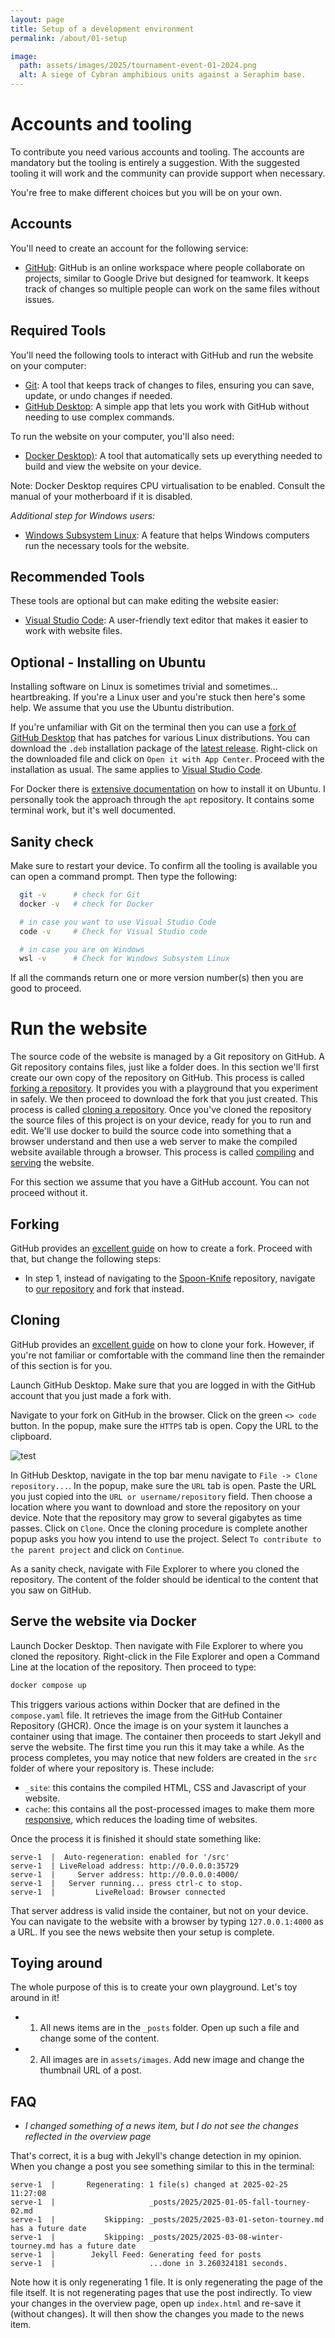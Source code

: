 ```yaml
---
layout: page
title: Setup of a development environment
permalink: /about/01-setup

image:
  path: assets/images/2025/tournament-event-01-2024.png
  alt: A siege of Cybran amphibious units against a Seraphim base.
---
```


# Accounts and tooling

To contribute you need various accounts and tooling. The accounts are mandatory but the tooling is entirely a suggestion. With the suggested tooling it will work and the community can provide support when necessary.

You're free to make different choices but you will be on your own.

## Accounts

You'll need to create an account for the following service:

- [GitHub](https://github.com/): GitHub is an online workspace where people collaborate on projects, similar to Google Drive but designed for teamwork. It keeps track of changes so multiple people can work on the same files without issues.

## Required Tools

You'll need the following tools to interact with GitHub and run the website on your computer:

- [Git](https://git-scm.com/): A tool that keeps track of changes to files, ensuring you can save, update, or undo changes if needed.
- [GitHub Desktop](https://desktop.github.com/download/): A simple app that lets you work with GitHub without needing to use complex commands.

To run the website on your computer, you'll also need:

- [Docker Desktop)](https://www.docker.com/products/docker-desktop/): A tool that automatically sets up everything needed to build and view the website on your device.

Note: Docker Desktop requires CPU virtualisation to be enabled. Consult the manual of your motherboard if it is disabled.

_Additional step for Windows users:_

- [Windows Subsystem Linux](https://learn.microsoft.com/en-us/windows/wsl/install): A feature that helps Windows computers run the necessary tools for the website.

## Recommended Tools

These tools are optional but can make editing the website easier:

- [Visual Studio Code](https://code.visualstudio.com/): A user-friendly text editor that makes it easier to work with website files.

## Optional - Installing on Ubuntu

Installing software on Linux is sometimes trivial and sometimes... heartbreaking. If you're a Linux user and you're stuck then here's some help. We assume that you use the Ubuntu distribution.

If you're unfamiliar with Git on the terminal then you can use a [fork of GitHub Desktop](https://github.com/shiftkey/desktop) that has patches for various Linux distributions. You can download the `.deb` installation package of the [latest release](https://github.com/shiftkey/desktop/release/latest). Right-click on the downloaded file and click on `Open it with App Center`. Proceed with the installation as usual. The same applies to [Visual Studio Code](https://code.visualstudio.com/download).

For Docker there is [extensive documentation](https://docs.docker.com/desktop/setup/install/linux/) on how to install it on Ubuntu. I personally took the approach through the `apt` repository. It contains some terminal work, but it's well documented.

## Sanity check

Make sure to restart your device. To confirm all the tooling is available you can open a command prompt. Then type the following:

```bash
  git -v      # check for Git
  docker -v   # check for Docker

  # in case you want to use Visual Studio Code
  code -v     # Check for Visual Studio code

  # in case you are on Windows
  wsl -v      # Check for Windows Subsystem Linux
```

If all the commands return one or more version number(s) then you are good to proceed.

# Run the website

The source code of the website is managed by a Git repository on GitHub. A Git repository contains files, just like a folder does. In this section we'll first create our own copy of the repository on GitHub. This process is called [forking a repository](https://docs.github.com/en/pull-requests/collaborating-with-pull-requests/working-with-forks/about-forks). It provides you with a playground that you experiment in safely. We then proceed to download the fork that you just created. This process is called [cloning a repository](). Once you've cloned the repository the source files of this project is on your device, ready for you to run and edit. We'll use docker to build the source code into something that a browser understand and then use a web server to make the compiled website available through a browser. This process is called [compiling]() and [serving]() the website.

For this section we assume that you have a GitHub account. You can not proceed without it.

## Forking

GitHub provides an [excellent guide](https://docs.github.com/en/pull-requests/collaborating-with-pull-requests/working-with-forks/fork-a-repo#forking-a-repository) on how to create a fork. Proceed with that, but change the following steps:

- In step 1, instead of navigating to the [Spoon-Knife](https://github.com/octocat/Spoon-Knife) repository, navigate to [our repository](https://github.com/FAForever/website-news) and fork that instead.

## Cloning

GitHub provides an [excellent guide](https://docs.github.com/en/pull-requests/collaborating-with-pull-requests/working-with-forks/fork-a-repo#cloning-your-forked-repository) on how to clone your fork. However, if you're not familiar or comfortable with the command line then the remainder of this section is for you.

Launch GitHub Desktop. Make sure that you are logged in with the GitHub account that you just made a fork with.

Navigate to your fork on GitHub in the browser. Click on the green `<> code` button. In the popup, make sure the `HTTPS` tab is open. Copy the URL to the clipboard.

![test](/assets/images/about/github-clone-01.png)

In GitHub Desktop, navigate in the top bar menu navigate to `File -> Clone repository...`. In the popup, make sure the `URL` tab is open. Paste the URL you just copied into the `URL or username/repository` field. Then choose a location where you want to download and store the repository on your device. Note that the repository may grow to several gigabytes as time passes. Click on `Clone`. Once the cloning procedure is complete another popup asks you how you intend to use the project. Select `To contribute to the parent project` and click on `Continue`.

As a sanity check, navigate with File Explorer to where you cloned the repository. The content of the folder should be identical to the content that you saw on GitHub.

## Serve the website via Docker

Launch Docker Desktop. Then navigate with File Explorer to where you cloned the repository. Right-click in the File Explorer and open a Command Line at the location of the repository. Then proceed to type:

```bash
docker compose up
```

This triggers various actions within Docker that are defined in the `compose.yaml` file. It retrieves the image from the GitHub Container Repository (GHCR). Once the image is on your system it launches a container using that image. The container then proceeds to start Jekyll and serve the website. The first time you run this it may take a while. As the process completes, you may notice that new folders are created in the `src` folder of where your repository is. These include:

- `_site`: this contains the compiled HTML, CSS and Javascript of your website.
- `cache`: this contains all the post-processed images to make them more [responsive](https://developer.mozilla.org/en-US/docs/Web/HTML/Responsive_images), which reduces the loading time of websites.

Once the process it is finished it should state something like:

```
serve-1  |  Auto-regeneration: enabled for '/src'
serve-1  | LiveReload address: http://0.0.0.0:35729
serve-1  |     Server address: http://0.0.0.0:4000/
serve-1  |   Server running... press ctrl-c to stop.
serve-1  |         LiveReload: Browser connected
```

That server address is valid inside the container, but not on your device. You can navigate to the website with a browser by typing `127.0.0.1:4000` as a URL. If you see the news website then your setup is complete. 

## Toying around

The whole purpose of this is to create your own playground. Let's toy around in it!

- 1) All news items are in the `_posts` folder. Open up such a file and change some of the content.
- 2) All images are in `assets/images`. Add new image and change the thumbnail URL of a post.

## FAQ

- _I changed something of a news item, but I do not see the changes reflected in the overview page_

That's correct, it is a bug with Jekyll's change detection in my opinion. When you change a post you see something similar to this in the terminal:

```
serve-1  |       Regenerating: 1 file(s) changed at 2025-02-25 11:27:08
serve-1  |                     _posts/2025/2025-01-05-fall-tourney-02.md
serve-1  |           Skipping: _posts/2025/2025-03-01-seton-tourney.md has a future date
serve-1  |           Skipping: _posts/2025/2025-03-08-winter-tourney.md has a future date
serve-1  |        Jekyll Feed: Generating feed for posts
serve-1  |                     ...done in 3.260324181 seconds.
```

Note how it is only regenerating 1 file. It is only regenerating the page of the file itself. It is not regenerating pages that use the post indirectly. To view your changes in the overview page, open up `index.html` and re-save it (without changes). It will then show the changes you made to the news item. 
